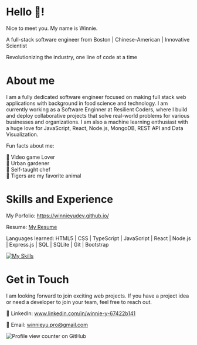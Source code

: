 # Hello 👋! 

Nice to meet you. My name is Winnie. 

A full-stack software engineer from Boston | Chinese-American | Innovative Scientist 

Revolutionizing the industry, one line of code at a time

# About me

I am a fully dedicated software engineer focused on making full stack web applications with background in food science and technology. I am currently working as a Software Enginner at Resilient Coders, where I build and deploy collaborative projects that solve real-world problems for various businesses and organizations. I am also a machine learning enthusiast with a huge love for JavaScript, React, Node.js, MongoDB, REST API and Data Visualization.

Fun facts about me:

👾 Video game Lover \
🌱 Urban gardener \
🍲 Self-taught chef \
🐯 Tigers are my favorite animal 

# Skills and Experience

My Porfolio: https://winnieyudev.github.io/

Resume: [My Resume](https://github.com/user-attachments/files/22551340/SWE.Winnie.Yu.Resume.1.pdf)


Languages learned: HTML5 | CSS | TypeScript | JavaScript | React | Node.js | Express.js | SQL | SQLite | Git | Bootstrap 

[![My Skills](https://skillicons.dev/icons?i=js,html,css,react,vite,nodejs,express,mongo,stackoverflow,vscode,wordpress)](https://skillicons.dev)

# Get in Touch

I am looking forward to join exciting web projects. If you have a project idea or need a developer to join your team, feel free to reach out.

💼 LinkedIn: www.linkedin.com/in/winnie-y-67422b141

📧 Email: winnieyu.pro@gmail.com

![Profile view counter on GitHub](https://komarev.com/ghpvc/?username=WinnieYuDev)


